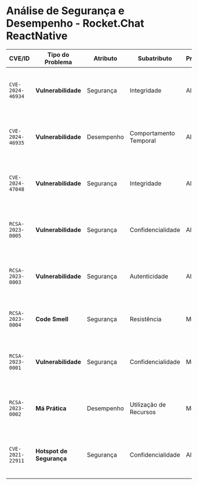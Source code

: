 # Análise de Segurança e Desempenho - Rocket.Chat ReactNative

| CVE/ID                           | Tipo do Problema          | Atributo     | Subatributo           | Prioridade | Descrição do Problema                                                                 | Recomendações                                                                 |
|----------------------------------|--------------------------|--------------|-----------------------|------------|--------------------------------------------------------------------------------------|-------------------------------------------------------------------------------|
| `CVE-2024-46934`                 | **Vulnerabilidade**      | Segurança    | Integridade           | Alta       | DOM-based Cross-site Scripting (XSS) que permite abuso de funcionalidades.          | Atualizar versões, implementar CSP rigorosa, validar entradas de usuário.    |
| `CVE-2024-46935`                 | **Vulnerabilidade**      | Desempenho   | Comportamento Temporal | Alta       | Parser de mensagens causa loop infinito e crash do servidor (DoS).                   | Atualizar versões, implementar timeout no parser, monitoramento.             |
| `CVE-2024-47048`                 | **Vulnerabilidade**      | Segurança    | Integridade           | Alta       | Stored Cross-Site Scripting (XSS) em descrições de apps no marketplace.             | Atualizar versões, sanitizar conteúdo HTML, aplicar encode/escape.           |
| `RCSA-2023-0005`                 | **Vulnerabilidade**      | Segurança    | Confidencialidade     | Alta       | Usuários autenticados acessam detalhes de aplicações OAuth apenas com ID.           | Implementar RBAC adequado, validar autorização, audit logs.                  |
| `RCSA-2023-0003`                 | **Vulnerabilidade**      | Segurança    | Autenticidade         | Alta       | Possibilidade de brute-force do código OTP de email.                                 | Rate limiting robusto, códigos com maior entropia, bloqueio temporário.      |
| `RCSA-2023-0004`                 | **Code Smell**           | Segurança    | Resistência           | Média      | Bypass do rate-limiter através de modificação de headers HTTP.                       | Rate limiting baseado em múltiplos fatores, validar headers HTTP.            |
| `RCSA-2023-0001`                 | **Vulnerabilidade**      | Segurança    | Confidencialidade     | Média      | Insecure Direct Object Reference (IDOR) permitindo acesso a anexos.                  | Verificação de autorização, UUIDs temporários, controle de acesso.           |
| `RCSA-2023-0002`                 | **Má Prática**           | Desempenho   | Utilização de Recursos | Média      | DoS através de requisições de avatares muito grandes.                                | Validação de tamanho, bibliotecas protegidas, cache, rate limiting.          |
| `CVE-2021-22911`                 | **Hotspot de Segurança** | Segurança    | Confidencialidade     | Alta       | Injeção NoSQL no método getPasswordPolicy permitindo leak de tokens.                 | Validação rigorosa, consultas parametrizadas, autenticação adequada.         |